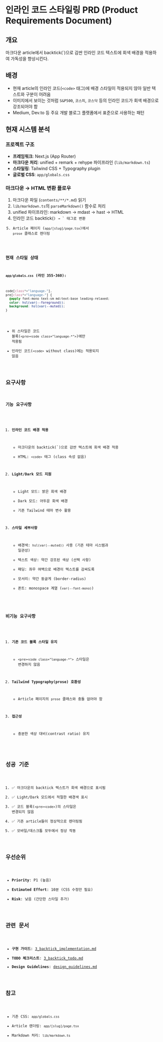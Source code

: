 # 인라인 코드 스타일링 PRD (Product Requirements Document)

## 개요
마크다운 article에서 backtick(`)으로 감싼 인라인 코드 텍스트에 회색 배경을 적용하여 가독성을 향상시킨다.

## 배경
- 현재 article의 인라인 코드(`<code>` 태그)에 배경 스타일이 적용되지 않아 일반 텍스트와 구분이 어려움
- 이미지에서 보이는 것처럼 `S&P500`, `코스피`, `코스닥` 등의 인라인 코드가 회색 배경으로 강조되어야 함
- Medium, Dev.to 등 주요 개발 블로그 플랫폼에서 표준으로 사용하는 패턴

## 현재 시스템 분석

### 프로젝트 구조
- **프레임워크**: Next.js (App Router)
- **마크다운 처리**: unified + remark + rehype 파이프라인 (`lib/markdown.ts`)
- **스타일링**: Tailwind CSS + Typography plugin
- **글로벌 CSS**: `app/globals.css`

### 마크다운 → HTML 변환 플로우
1. 마크다운 파일 (`contents/**/*.md`) 읽기
2. `lib/markdown.ts`의 `parseMarkdown()` 함수로 처리
3. unified 파이프라인: markdown → mdast → hast → HTML
4. 인라인 코드 backtick(`) → `<code>` 태그로 변환
5. Article 페이지 (`app/[slug]/page.tsx`)에서 `prose` 클래스로 렌더링

### 현재 스타일 상태
**`app/globals.css` (라인 355-360):**
```css
code[class*="language-"],
pre[class*="language-"] {
  @apply font-mono text-sm md:text-base leading-relaxed;
  color: hsl(var(--foreground));
  background: hsl(var(--muted));
}
```
- 위 스타일은 코드 블록(`<pre><code class="language-*">`)에만 적용됨
- 인라인 코드(`<code>` without class)에는 적용되지 않음

## 요구사항

### 기능 요구사항
1. **인라인 코드 배경 적용**
   - 마크다운의 backtick(`)으로 감싼 텍스트에 회색 배경 적용
   - HTML: `<code>` 태그 (class 속성 없음)

2. **Light/Dark 모드 지원**
   - Light 모드: 밝은 회색 배경
   - Dark 모드: 어두운 회색 배경
   - 기존 Tailwind 테마 변수 활용

3. **스타일 세부사항**
   - 배경색: `hsl(var(--muted))` 사용 (기존 테마 시스템과 일관성)
   - 텍스트 색상: 약간 강조된 색상 (선택 사항)
   - 패딩: 좌우 여백으로 배경이 텍스트를 감싸도록
   - 모서리: 약간 둥글게 (border-radius)
   - 폰트: monospace 계열 (`var(--font-mono)`)

### 비기능 요구사항
1. **기존 코드 블록 스타일 유지**
   - `<pre><code class="language-*">` 스타일은 변경하지 않음

2. **Tailwind Typography(prose) 호환성**
   - Article 페이지의 `prose` 클래스와 충돌 없어야 함

3. **접근성**
   - 충분한 색상 대비(contrast ratio) 유지

## 성공 기준
1. ✅ 마크다운의 backtick 텍스트가 회색 배경으로 표시됨
2. ✅ Light/Dark 모드에서 적절한 배경색 표시
3. ✅ 코드 블록(`<pre><code>`)의 스타일은 변경되지 않음
4. ✅ 기존 article들이 정상적으로 렌더링됨
5. ✅ 모바일/데스크톱 모두에서 정상 작동

## 우선순위
- **Priority**: P1 (높음)
- **Estimated Effort**: 10분 (CSS 수정만 필요)
- **Risk**: 낮음 (간단한 스타일 추가)

## 관련 문서
- **구현 가이드**: [3_backtick_implementation.md](./3_backtick_implementation.md)
- **TODO 체크리스트**: [3_backtick_todo.md](./3_backtick_todo.md)
- **Design Guidelines**: [design_guidelines.md](../../design_guidelines.md)

## 참고
- 기존 CSS: `app/globals.css`
- Article 렌더링: `app/[slug]/page.tsx`
- Markdown 처리: `lib/markdown.ts`
